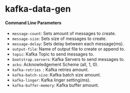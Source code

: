 # kafka-data-gen

#### Command Line Parameters

* `message-count`: Sets amount of messages to create.
* `message-size`: Sets size of messages to create.
* `message-delay`: Sets delay between each message(ms).
* `output-file`: Name of output file to create or append to.
* `topic`: Kafka Topic to send messages to.
* `bootstrap.servers`: Kafka Servers to send messages to.
* `acks`: Acknowledgement Scheme (all, 1, 0).
* `kafka-retries `: Kafka retries amount.
* `kafka-batch-size`: Kafka batch size amount.
* `kafka-linger`: Kafka linger setting(ms).
* `kafka-buffer-memory`: Kafka buffer amount.